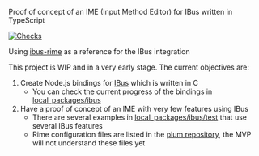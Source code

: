 Proof of concept of an IME (Input Method Editor) for IBus written in TypeScript

[![Checks](https://github.com/igncp/ime/actions/workflows/checks.yml/badge.svg)](https://github.com/igncp/ime/actions/workflows/checks.yml)

Using [ibus-rime](https://github.com/rime/ibus-rime) as a reference for the IBus integration

This project is WIP and in a very early stage. The current objectives are:

1. Create Node.js bindings for [IBus](https://github.com/ibus/ibus) which is written in C
    - You can check the current progress of the bindings in [local_packages/ibus](./local_packages/ibus)
1. Have a proof of concept of an IME with very few features using IBus
    - There are several examples in [local_packages/ibus/test](./local_packages/ibus/test) that use several IBus features
    - Rime configuration files are listed in the [plum repository](https://github.com/rime/plum), the MVP will not understand these files yet
